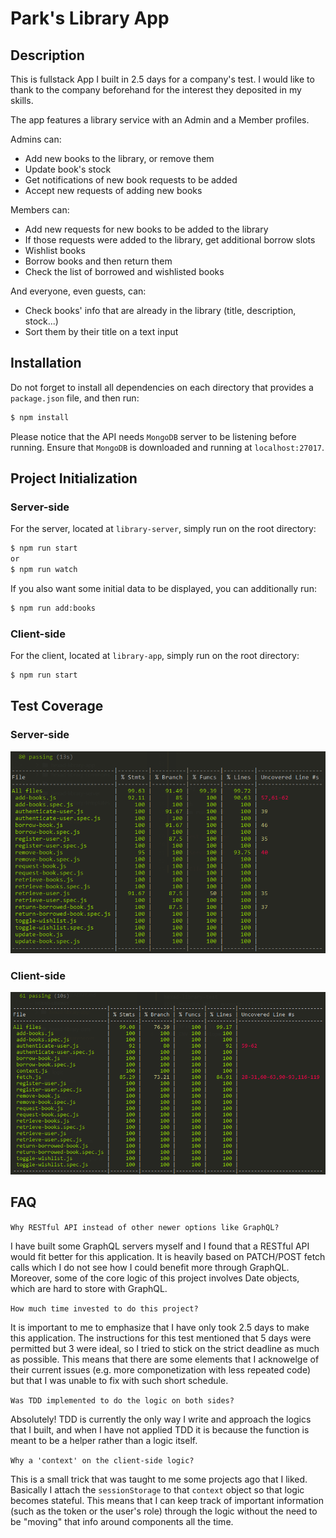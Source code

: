 # Park's Library App

## Description

This is fullstack App I built in 2.5 days for a company's test. I would like to thank to the company beforehand for the interest they deposited in my skills.

The app features a library service with an Admin and a Member profiles. 

Admins can:

- Add new books to the library, or remove them
- Update book's stock
- Get notifications of new book requests to be added
- Accept new requests of adding new books

Members can:

- Add new requests for new books to be added to the library
- If those requests were added to the library, get additional borrow slots
- Wishlist books
- Borrow books and then return them
- Check the list of borrowed and wishlisted books

And everyone, even guests, can:

- Check books' info that are already in the library (title, description, stock...)
- Sort them by their title on a text input

## Installation

Do not forget to install all dependencies on each directory that provides a `package.json` file, and then run:

```sh
$ npm install
```

Please notice that the API needs `MongoDB` server to be listening before running. Ensure that `MongoDB` is downloaded and running at `localhost:27017`.

## Project Initialization

### Server-side
For the server, located at `library-server`, simply run on the root directory:

```sh
$ npm run start
or
$ npm run watch
```

If you also want some initial data to be displayed, you can additionally run:

```sh
$ npm run add:books
```

### Client-side
For the client, located at `library-app`, simply run on the root directory:

```sh
$ npm run start
```

## Test Coverage

### Server-side
![Coverage server-side](/images/coverage-server.png)

### Client-side
![Coverage client-side](/images/coverage-client.png)

## FAQ

`Why RESTful API instead of other newer options like GraphQL?`

I have built some GraphQL servers myself and I found that a RESTful API would fit better for this application. It is heavily based on PATCH/POST fetch calls which I do not see how I could benefit more through GraphQL. Moreover, some of the core logic of this project involves Date objects, which are hard to store with GraphQL.

`How much time invested to do this project?`

It is important to me to emphasize that I have only took 2.5 days to make this application. The instructions for this test mentioned that 5 days were permitted but 3 were ideal, so I tried to stick on the strict deadline as much as possible. This means that there are some elements that I acknowelge of their current issues (e.g. more componetization with less repeated code) but that I was unable to fix with such short schedule.

`Was TDD implemented to do the logic on both sides?`

Absolutely! TDD is currently the only way I write and approach the logics that I built, and when I have not applied TDD it is because the function is meant to be a helper rather than a logic itself. 

`Why a 'context' on the client-side logic?`

This is a small trick that was taught to me some projects ago that I liked. Basically I attach the `sessionStorage` to that `context` object so that logic becomes stateful. This means that I can keep track of important information (such as the token or the user's role) through the logic without the need to be "moving" that info around components all the time.